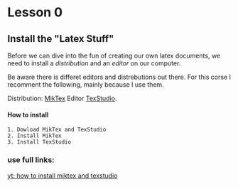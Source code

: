 # Lesson 0

## Install the "Latex Stuff"
Before we can dive into the fun of creating our own latex documents, we need to install a *distribution* and an *editor* on our computer.

Be aware there is differet editors and distrebutions out there.
For this corse I recomment the following, mainly because I use them.



Distribution:
[MikTex](https://miktex.org/download)
Editor
[TexStudio](https://www.texstudio.org/).

#### How to install
```
1. Dowload MikTex and TexStudio
2. Install MikTex
3. Install TexStudio
```


### use full links:
[yt: how to install miktex and texstudio](https://www.youtube.com/results?search_query=how+to+install+miktex+and+texstudio)
